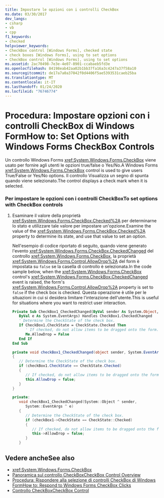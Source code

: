 ```yaml
---
title: Impostare le opzioni con i controlli CheckBox
ms.date: 03/30/2017
dev_langs:
- csharp
- vb
- cpp
f1_keywords:
- checked
helpviewer_keywords:
- CheckBox control [Windows Forms], checked state
- check boxes [Windows Forms], using to set options
- CheckBox control [Windows Forms], using to set options
ms.assetid: 2ac70498-7e3e-4e07-8901-ccabaeb5fd3e
ms.openlocfilehash: 84198eab42aa02b1bb37fa16a3c4247a37f58a10
ms.sourcegitcommit: de17a7a0a37042f0d4406f5ae5393531caeb25ba
ms.translationtype: MT
ms.contentlocale: it-IT
ms.lasthandoff: 01/24/2020
ms.locfileid: "76746774"
---
```

# <a name="how-to-set-options-with-windows-forms-checkbox-controls"></a><span data-ttu-id="42f1c-102">Procedura: Impostare opzioni con i controlli CheckBox di Windows Form</span><span class="sxs-lookup"><span data-stu-id="42f1c-102">How to: Set Options with Windows Forms CheckBox Controls</span></span>
<span data-ttu-id="42f1c-103">Un controllo Windows Forms <xref:System.Windows.Forms.CheckBox> viene usato per fornire agli utenti le opzioni true/false o Yes/No.</span><span class="sxs-lookup"><span data-stu-id="42f1c-103">A Windows Forms <xref:System.Windows.Forms.CheckBox> control is used to give users True/False or Yes/No options.</span></span> <span data-ttu-id="42f1c-104">Il controllo Visualizza un segno di spunta quando viene selezionato.</span><span class="sxs-lookup"><span data-stu-id="42f1c-104">The control displays a check mark when it is selected.</span></span>  
  
### <a name="to-set-options-with-checkbox-controls"></a><span data-ttu-id="42f1c-105">Per impostare le opzioni con i controlli CheckBox</span><span class="sxs-lookup"><span data-stu-id="42f1c-105">To set options with CheckBox controls</span></span>  
  
1. <span data-ttu-id="42f1c-106">Esaminare il valore della proprietà <xref:System.Windows.Forms.CheckBox.Checked%2A> per determinarne lo stato e utilizzare tale valore per impostare un'opzione.</span><span class="sxs-lookup"><span data-stu-id="42f1c-106">Examine the value of the <xref:System.Windows.Forms.CheckBox.Checked%2A> property to determine its state, and use that value to set an option.</span></span>  
  
     <span data-ttu-id="42f1c-107">Nell'esempio di codice riportato di seguito, quando viene generato l'evento <xref:System.Windows.Forms.CheckBox.CheckedChanged> del controllo <xref:System.Windows.Forms.CheckBox>, la proprietà <xref:System.Windows.Forms.Control.AllowDrop%2A> del form è impostata su `false` se la casella di controllo è selezionata.</span><span class="sxs-lookup"><span data-stu-id="42f1c-107">In the code sample below, when the <xref:System.Windows.Forms.CheckBox> control's <xref:System.Windows.Forms.CheckBox.CheckedChanged> event is raised, the form's <xref:System.Windows.Forms.Control.AllowDrop%2A> property is set to `false` if the check box is checked.</span></span> <span data-ttu-id="42f1c-108">Questa operazione è utile per le situazioni in cui si desidera limitare l'interazione dell'utente.</span><span class="sxs-lookup"><span data-stu-id="42f1c-108">This is useful for situations where you want to restrict user interaction.</span></span>  
  
    ```vb  
    Private Sub CheckBox1_CheckedChanged(ByVal sender As System.Object, _  
       ByVal e As System.EventArgs) Handles CheckBox1.CheckedChanged  
       ' Determine the CheckState of the check box.  
       If CheckBox1.CheckState = CheckState.Checked Then  
          ' If checked, do not allow items to be dragged onto the form.  
          Me.AllowDrop = False  
       End If  
    End Sub  
    ```  
  
    ```csharp  
    private void checkBox1_CheckedChanged(object sender, System.EventArgs e)  
    {  
       // Determine the CheckState of the check box.  
       if (checkBox1.CheckState == CheckState.Checked)   
       {  
          // If checked, do not allow items to be dragged onto the form.  
          this.AllowDrop = false;  
       }  
    }  
    ```  
  
    ```cpp  
    private:  
       void checkBox1_CheckedChanged(System::Object ^ sender,  
          System::EventArgs ^ e)  
       {  
          // Determine the CheckState of the check box.  
          if (checkBox1->CheckState == CheckState::Checked)   
          {  
             // If checked, do not allow items to be dragged onto the form.  
             this->AllowDrop = false;  
          }  
       }  
    ```  
  
## <a name="see-also"></a><span data-ttu-id="42f1c-109">Vedere anche</span><span class="sxs-lookup"><span data-stu-id="42f1c-109">See also</span></span>

- <xref:System.Windows.Forms.CheckBox>
- [<span data-ttu-id="42f1c-110">Panoramica sul controllo CheckBox</span><span class="sxs-lookup"><span data-stu-id="42f1c-110">CheckBox Control Overview</span></span>](checkbox-control-overview-windows-forms.md)
- [<span data-ttu-id="42f1c-111">Procedura: Rispondere alla selezione di controlli CheckBox di Windows Form</span><span class="sxs-lookup"><span data-stu-id="42f1c-111">How to: Respond to Windows Forms CheckBox Clicks</span></span>](how-to-respond-to-windows-forms-checkbox-clicks.md)
- [<span data-ttu-id="42f1c-112">Controllo CheckBox</span><span class="sxs-lookup"><span data-stu-id="42f1c-112">CheckBox Control</span></span>](checkbox-control-windows-forms.md)

